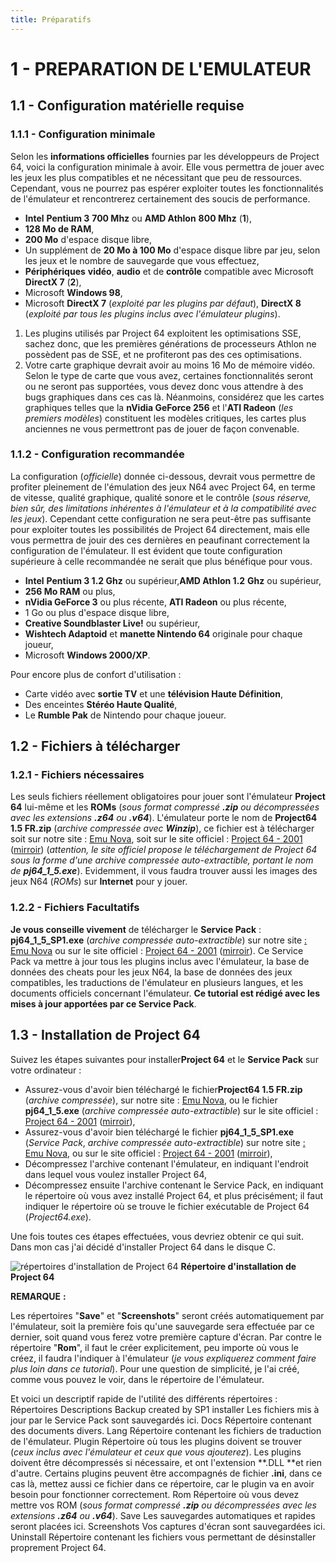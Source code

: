 ```yaml
---
title: Préparatifs
---
```


# 1 - PREPARATION DE L'EMULATEUR

## 1.1 - Configuration matérielle requise

### 1.1.1 - Configuration minimale

Selon les **informations officielles** fournies par les développeurs de Project 64, voici la configuration minimale à avoir. Elle vous permettra de jouer avec les jeux les plus compatibles et ne nécessitant que peu de ressources. Cependant, vous ne pourrez pas espérer exploiter toutes les fonctionnalités de l'émulateur et rencontrerez certainement des soucis de performance.

* **Intel** **Pentium 3** **700 Mhz** ou **AMD Athlon** **800 Mhz** (**1**),
* **128 Mo de RAM**,
* **200 Mo** d'espace disque libre,
* Un supplément de **20 Mo à 100 Mo** d'espace disque libre par jeu, selon les jeux et le nombre de sauvegarde que vous effectuez,
* **Périphériques** **vidéo**, **audio** et de **contrôle** compatible avec Microsoft **DirectX 7** (**2**),
* Microsoft **Windows 98**,
* Microsoft **DirectX 7** (_exploité par les plugins par défaut_), **DirectX 8** (_exploité par tous les plugins inclus avec l'émulateur plugins_).

1. Les plugins utilisés par Project 64 exploitent les optimisations SSE, sachez donc, que les premières générations de processeurs Athlon ne possèdent pas de SSE, et ne profiteront pas des ces optimisations.
2. Votre carte graphique devrait avoir au moins 16 Mo de mémoire vidéo. Selon le type de carte que vous avez, certaines fonctionnalités seront ou ne seront pas supportées, vous devez donc vous attendre à des bugs graphiques dans ces cas là. Néanmoins, considérez que les cartes graphiques telles que la **nVidia GeForce 256** et l'**ATI Radeon** (_les premiers modèles_) constituent les modèles critiques, les cartes plus anciennes ne vous permettront pas de jouer de façon convenable.

### 1.1.2 - Configuration recommandée

La configuration (_officielle_) donnée ci-dessous, devrait vous permettre de profiter pleinement de l'émulation des jeux N64 avec Project 64, en terme de vitesse, qualité graphique, qualité sonore et le contrôle (_sous réserve, bien sûr, des limitations inhérentes à l'émulateur et à la compatibilité avec les jeux_). Cependant cette configuration ne sera peut-être pas suffisante pour exploiter toutes les possibilités de Project 64 directement, mais elle vous permettra de jouir des ces dernières en peaufinant correctement la configuration de l'émulateur. Il est évident que toute configuration supérieure à celle recommandée ne serait que plus bénéfique pour vous.

* **Intel** **Pentium 3 1.2 Ghz** ou supérieur,**AMD Athlon 1.2** **Ghz** ou supérieur,
* **256 Mo RAM** ou plus,
* **nVidia GeForce 3** ou plus récente, **ATI Radeon** ou plus récente,
* 1 Go ou plus d'espace disque libre,
* **Creative Soundblaster Live!** ou supérieur,
* **Wishtech Adaptoid** et **manette Nintendo 64** originale pour chaque joueur,
* Microsoft **Windows 2000/XP**.

Pour encore plus de confort d'utilisation :

* Carte vidéo avec **sortie TV** et une **télévision Haute Définition**,
* Des enceintes **Stéréo Haute Qualité**,
* Le **Rumble Pak** de Nintendo pour chaque joueur.

## 1.2 - Fichiers à télécharger

### 1.2.1 - Fichiers nécessaires

Les seuls fichiers réellement obligatoires pour jouer sont l'émulateur **Project 64** lui-même et les **ROMs** (_sous format compressé **.zip** ou décompressées avec les extensions **.z64** ou **.v64**_). L'émulateur porte le nom de **Project64 1.5 FR.zip** (_archive compressée avec **Winzip**_), ce fichier est à télécharger soit sur notre site : [Emu Nova](/n64/#emulateurs), soit sur le site officiel : [Project 64 - 2001](http://www.pj64.net) ([mirroir](http://pj64.emulation64.com)) (_attention, le site officiel propose le téléchargement de Project 64 sous la forme d'une archive compressée auto-extractible, portant le nom de **pj64\_1\_5.exe**_). Evidemment, il vous faudra trouver aussi les images des jeux N64 (_ROMs_) sur **Internet** pour y jouer.

### 1.2.2 - Fichiers Facultatifs

**Je vous conseille vivement** de télécharger le **Service Pack** : **pj64\_1\_5\_SP1.exe** (_archive compressée auto-extractible_) sur notre site [: Emu Nova](/n64/) ou sur le site officiel : [Project 64 - 2001](http://www.pj64.net) ([mirroir](http://pj64.emulation64.com)). Ce Service Pack va mettre à jour tous les plugins inclus avec l'émulateur, la base de données des cheats pour les jeux N64, la base de données des jeux compatibles, les traductions de l'émulateur en plusieurs langues, et les documents officiels concernant l'émulateur. **Ce tutorial est rédigé avec les mises à jour apportées par ce Service Pack**.

## 1.3 - Installation de Project 64

Suivez les étapes suivantes pour installer**Project 64** et le **Service Pack** sur votre ordinateur :

* Assurez-vous d'avoir bien téléchargé le fichier**Project64 1.5 FR.zip** (_archive compressée_), sur notre site : [Emu Nova](/n64/#emulateurs), ou le fichier **pj64\_1\_5.exe** (_archive compressée auto-extractible_) sur le site officiel : [Project 64 - 2001](http://www.pj64.net) ([mirroir](http://pj64.emulation64.com)),
* Assurez-vous d'avoir bien téléchargé le fichier **pj64\_1\_5\_SP1.exe** (_Service Pack_, _archive compressée auto-extractible_) sur notre site [: Emu Nova](/n64/), ou sur le site officiel : [Project 64 - 2001](http://www.pj64.net) ([mirroir](http://pj64.emulation64.com)),
* Décompressez l'archive contenant l'émulateur, en indiquant l'endroit dans lequel vous voulez installer Project 64,
* Décompressez ensuite l'archive contenant le Service Pack, en indiquant le répertoire où vous avez installé Project 64, et plus précisément; il faut indiquer le répertoire où se trouve le fichier exécutable de Project 64 (_Project64.exe_).

Une fois toutes ces étapes effectuées, vous devriez obtenir ce qui suit. Dans mon cas j'ai décidé d'installer Project 64 dans le disque C.

![répertoires d'installation de Project 64](/emulators/project64/configure/installation.gif)
**Répertoire d'installation de Project 64**

**REMARQUE** **:**

Les répertoires "**Save**" et "**Screenshots**" seront créés automatiquement par l'émulateur, soit la première fois qu'une sauvegarde sera effectuée par ce dernier, soit quand vous ferez votre première capture d'écran. Par contre le répertoire "**Rom**", il faut le créer explicitement, peu importe où vous le créez, il faudra l'indiquer à l'émulateur (_je vous expliquerez comment faire plus loin dans ce tutorial_). Pour une question de simplicité, je l'ai créé, comme vous pouvez le voir, dans le répertoire de l'émulateur.

Et voici un descriptif rapide de l'utilité des différents répertoires :
Répertoires
Descriptions
Backup created by SP1 installer Les fichiers mis à jour par le Service Pack sont sauvegardés ici. Docs
Répertoire contenant des documents divers. Lang
Répertoire contenant les fichiers de traduction de l'émulateur. Plugin
Répertoire où tous les plugins doivent se trouver (_ceux inclus avec l'émulateur et ceux que vous ajouterez_). Les plugins doivent être décompressés si nécessaire, et ont l'extension **.DLL **et rien d'autre. Certains plugins peuvent être accompagnés de fichier **.ini**, dans ce cas là, mettez aussi ce fichier dans ce répertoire, car le plugin va en avoir besoin pour fonctionner correctement. Rom
Répertoire où vous devez mettre vos ROM (_sous format compressé **.zip** ou décompressées avec les extensions **.z64** ou **.v64**_). Save
Les sauvegardes automatiques et rapides seront placées ici. Screenshots
Vos captures d'écran sont sauvegardées ici. Uninstall
Répertoire contenant les fichiers vous permettant de désinstaller proprement Project 64\.
